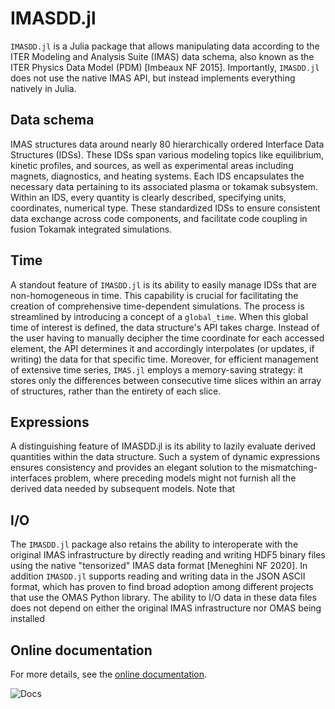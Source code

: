 # IMASDD.jl
`IMASDD.jl` is a Julia package that allows manipulating data according to the ITER Modeling and Analysis Suite (IMAS) data schema, also known as the ITER Physics Data Model (PDM) [Imbeaux NF 2015]. Importantly, `IMASDD.jl` does not use the native IMAS API, but instead implements everything natively in Julia.

## Data schema
IMAS structures data around nearly 80 hierarchically ordered Interface Data Structures (IDSs). These IDSs span various modeling topics like equilibrium, kinetic profiles, and sources, as well as experimental areas including magnets, diagnostics, and heating systems. Each IDS encapsulates the necessary data pertaining to its associated plasma or tokamak subsystem. Within an IDS, every quantity is clearly described, specifying units, coordinates, numerical type. These standardized IDSs to ensure consistent data exchange across code components, and facilitate code coupling in fusion Tokamak integrated simulations.

## Time
A standout feature of `IMASDD.jl` is its ability to easily manage IDSs that are non-homogeneous in time. This capability is crucial for facilitating the creation of comprehensive time-dependent simulations. The process is streamlined by introducing a concept of a `global_time`. When this global time of interest is defined, the data structure's API takes charge. Instead of the user having to manually decipher the time coordinate for each accessed element, the API determines it and accordingly interpolates (or updates, if writing) the data for that specific time. Moreover, for efficient management of extensive time series, `IMAS.jl` employs a memory-saving strategy: it stores only the differences between consecutive time slices within an array of structures, rather than the entirety of each slice.

## Expressions
A distinguishing feature of IMASDD.jl is its ability to lazily evaluate derived quantities within the data structure. Such a system of dynamic expressions ensures consistency and provides an elegant solution to the mismatching-interfaces problem, where preceding models might not furnish all the derived data needed by subsequent models. Note that 

## I/O
The `IMASDD.jl` package also retains the ability to interoperate with the original IMAS infrastructure by directly reading and writing HDF5 binary files using the native "tensorized" IMAS data format [Meneghini NF 2020]. In addition `IMASDD.jl` supports reading and writing data in the JSON ASCII format, which has proven to find broad adoption among different projects that use the OMAS Python library. The ability to I/O data in these data files does not depend on either the original IMAS infrastructure nor OMAS being installed

## Online documentation
For more details, see the [online documentation](https://projecttorreypines.github.io/IMASDD.jl/dev).

![Docs](https://github.com/ProjectTorreyPines/IMASDD.jl/actions/workflows/make_docs.yml/badge.svg)